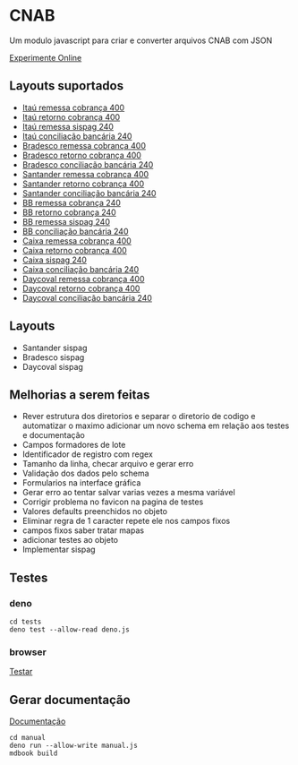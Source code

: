 # CNAB
Um modulo javascript para criar e converter arquivos CNAB com JSON 

[Experimente Online](https://marcodpt.github.io/cnab/)

## Layouts suportados
 - [Itaú remessa cobrança 400](https://download.itau.com.br/bankline/layout_cobranca_400bytes_cnab_itau_mensagem.pdf)
 - [Itaú retorno cobrança 400](https://download.itau.com.br/bankline/layout_cobranca_400bytes_cnab_itau_mensagem.pdf)
 - [Itaú remessa sispag 240](https://download.itau.com.br/bankline/sispag_cnab.pdf)
 - [Itaú conciliação bancária 240](https://download.itau.com.br/bankline/conciliacao_bancaria_%20240.pdf)
 - [Bradesco remessa cobrança 400](https://banco.bradesco/assets/pessoajuridica/pdf/4008-524-0121-layout-cobranca-versao-portugues.pdf)
 - [Bradesco retorno cobrança 400](https://banco.bradesco/assets/pessoajuridica/pdf/4008-524-0121-layout-cobranca-versao-portugues.pdf)
 - [Bradesco conciliação bancária 240](https://banco.bradesco/assets/pessoajuridica/pdf/solucoes-integradas/outros/layout-de-arquivo/conciliacao_bancaria_240_posicoes_v_5.pdf)
 - [Santander remessa cobrança 400](http://suporte.basesoft.com.br/Download/Updates/Layout_CNAB_400_posicoes_Ver20_Out2009.pdf)
 - [Santander retorno cobrança 400](http://suporte.basesoft.com.br/Download/Updates/Layout_CNAB_400_posicoes_Ver20_Out2009.pdf)
 - [Santander conciliação bancária 240](https://www.bb.com.br/docs/pub/emp/empl/dwn/Doc3526SegtoE.pdf)
 - [BB remessa cobrança 240](https://www.bb.com.br/docs/pub/emp/empl/dwn/CNAB240SegPQRSTY.pdf)
 - [BB retorno cobrança 240](https://www.bb.com.br/docs/pub/emp/empl/dwn/CNAB240SegPQRSTY.pdf)
 - [BB remessa sispag 240](https://www.bb.com.br/docs/portal/disem/PgtVer03BB.pdf?pk_vid=f0d809ef68fd163c16692020076af852)
 - [BB conciliação bancária 240](https://www.bb.com.br/docs/pub/emp/empl/dwn/Doc3526SegtoE.pdf)
 - [Caixa remessa cobrança 400](https://www.caixa.gov.br/Downloads/cobranca-caixa/Manual_de_Leiaute_de_Arquivo_Eletronico_CNAB_400.pdf)
 - [Caixa retorno cobrança 400](https://www.caixa.gov.br/Downloads/cobranca-caixa/Manual_de_Leiaute_de_Arquivo_Eletronico_CNAB_400.pdf)
 - [Caixa sispag 240](https://www.caixa.gov.br/Downloads/pagamentos-de-salarios-fornecedores-e-auto-pagamento/Leiaute_CNAB_240_Pagamentos.pdf)
 - [Caixa conciliação bancária 240](https://www.caixa.gov.br/Downloads/extrato-eletronico-conciliacao-bancaria/Manual_de_Leiaute_CNAB_240_Extrato_Eletronico_Para_Conciliacao_Bancaria.pdf)
 - [Daycoval remessa cobrança 400](https://www.bib.com.br/Download.aspx?Arquivo=uSSnjvYUyTt0wTSkhJ2HtQ==&usg=AOvVaw2eT39jsaJdSwCPHZBc5fYb)
 - [Daycoval retorno cobrança 400](https://www.bib.com.br/Download.aspx?Arquivo=uSSnjvYUyTt0wTSkhJ2HtQ==&usg=AOvVaw2eT39jsaJdSwCPHZBc5fYb)
 - [Daycoval conciliação bancária 240](https://www.bb.com.br/docs/pub/emp/empl/dwn/Doc3526SegtoE.pdf)

## Layouts
 - Santander sispag 
 - Bradesco sispag
 - Daycoval sispag

## Melhorias a serem feitas
 - Rever estrutura dos diretorios e separar o diretorio de codigo e automatizar o maximo adicionar um novo schema em relação aos testes e documentação
 - Campos formadores de lote
 - Identificador de registro com regex
 - Tamanho da linha, checar arquivo e gerar erro
 - Validação dos dados pelo schema
 - Formularios na interface gráfica
 - Gerar erro ao tentar salvar varias vezes a mesma variável
 - Corrigir problema no favicon na pagina de testes
 - Valores defaults preenchidos no objeto
 - Eliminar regra de 1 caracter repete ele nos campos fixos
 - campos fixos saber tratar mapas
 - adicionar testes ao objeto
 - Implementar sispag

## Testes
### deno
```
cd tests
deno test --allow-read deno.js
```

### browser
[Testar](https://marcodpt.github.io/cnab/tests/)

## Gerar documentação
[Documentação](https://marcodpt.github.io/cnab/docs/)

```
cd manual
deno run --allow-write manual.js
mdbook build
```
